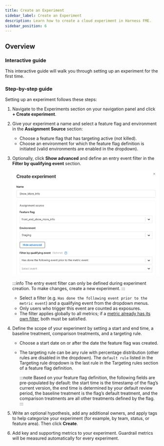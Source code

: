 ```yaml
---
title: Create an Experiment
sidebar_label: Create an Experiment
description: Learn how to create a cloud experiment in Harness FME.
sidebar_position: 6
---
```


<CTABanner
  buttonText="Request Access"
  title="Warehouse Native is in beta!"
  tagline="Get early access to run Harness FME experiments directly in your data warehouse."
  link="https://developer.harness.io/docs/feature-management-experimentation/fme-support"
  closable={true}
  target="_self"
/>

## Overview

### Interactive guide

This interactive guide will walk you through setting up an experiment for the first time.

<DocVideo src="https://app.tango.us/app/embed/1e1ad9f0-85b8-427a-8331-f35f7685c1eb?hideAuthorAndDetails=true" title="Create an Experiment" />

### Step-by-step guide

Setting up an experiment follows these steps:

1. Navigate to the Experiments section on your navigation panel and click **+ Create experiment**.

1. Give your experiment a name and select a feature flag and environment in the **Assignment Source** section:

   * Choose a feature flag that has targeting active (not killed).
   * Choose an environment for which the feature flag definition is initiated (valid environments are enabled in the dropdown).

1. Optionally, click **Show advanced** and define an entry event filter in the **Filter by qualifying event** section. 
   
   ![](../static/experiment-entry-filter.png)
   
   :::info
   The entry event filter can only be defined during experiment creation. To make changes, create a new experiment.
   :::

   * Select a filter (e.g. `Has done the following event prior to the metric event`) and a qualifying event from the dropdown menus. 
   * Only users who trigger this event are counted as exposures.
   * The filter applies globally to all metrics; if a [metric already has its own filter](/docs/feature-management-experimentation/experimentation/metrics/setup/filtering/#applying-a-filter), both must be satisfied.

1. Define the scope of your experiment by setting a start and end time, a baseline treatment, comparison treatments, and a targeting rule.

   * Choose a start date on or after the date the feature flag was created.
   * The targeting rule can be any rule with percentage distribution (other rules are disabled in the dropdown). The `default rule` listed in the Targeting rule dropdown is the last rule in the Targeting rules section of a feature flag definition.

      :::note
      Based on your feature flag definition, the following fields are pre-populated by default: the start time is the timestamp of the flag’s current version, the end time is determined by your default review period, the baseline treatment is the flag’s default treatment, and the comparison treatments are all other treatments defined by the flag.
      :::

1. Write an optional hypothesis, add any additional owners, and apply tags to help categorize your experiment (for example, by team, status, or feature area). Then click **Create**.

1. Add key and supporting metrics to your experiment. Guardrail metrics will be measured automatically for every experiment.
